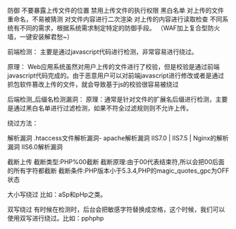 防御
不要暴露上传文件的位置
禁用上传文件的执行权限
黑白名单
对上传的文件重命名，不易被猜测
对文件内容进行二次渲染
对上传的内容进行读取检查
不同系统有不同的需求，根据系统需求制定特定的防御手段。
（WAF加上复合型防火墙，一键安装解君愁~）


前端检测：
主要是通过javascript代码进行检测，非常容易进行绕过。

原理：
Web应用系统虽然对用户上传的文件进行了校验，但是校验是通过前端javascript代码完成的。由于恶意用户可以对前端javascript进行修改或者是通过抓包软件篡改上传的文件，就会导致基于js的校验很容易被绕过


后端检测_后缀名检测漏洞：
原理：通常是针对文件的扩展名后缀进行检测，主要是通过黑白名单进行过滤检测，如果不符全过滤规则则不允许上传。


绕过方法：

解析漏洞
.htaccess文件解析漏洞- apache解析漏洞
IIS7.0 | IIS7.5 | Nginx的解析漏洞
IIS6.0解析漏洞

截断上传
截断类型:PHP%00截断
截断原理:由于00代表结束符,所以会把00后面的所有字符都截断
截断条件:PHP版本小于5.3.4,PHP的magic_quotes_gpc为OFF状态

大小写绕过
 比如：aSp和pHp之类。
 
双写绕过
有时候在检测时，后台会把敏感字符替换成空格，这个时候，我们可以使用双写进行绕过。比如：pphphp